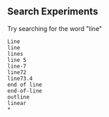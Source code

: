 ## Search Experiments
Try searching for the word "line"

```
Line
line
lines
line 5
line-7
line72
line73.4
end of line
end-of-line
outline
linear
*